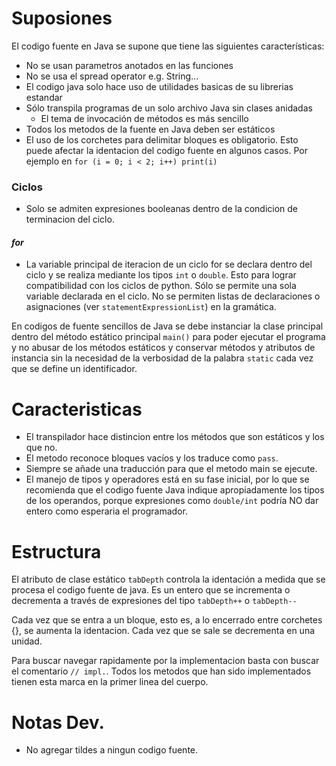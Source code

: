 # Suposiones
El codigo fuente en Java se supone que tiene las siguientes características:   
- No se usan parametros anotados en las funciones    
- No se usa el spread operator e.g. String...   
- El codigo java solo hace uso de utilidades basicas de su librerias estandar   
- Sólo transpila programas de un solo archivo Java sin clases anidadas    
    * El tema de invocación de métodos es más sencillo    
- Todos los metodos de la fuente en Java deben ser estáticos   
- El uso de los corchetes para delimitar bloques es obligatorio. Esto puede afectar
  la identacion del codigo fuente en algunos casos. Por ejemplo en `for (i = 0; i < 2; i++) print(i)` 

### Ciclos
- Solo se admiten expresiones booleanas dentro de la condicion de terminacion
  del ciclo.
#### *for*
- La variable principal de iteracion de un ciclo for se declara dentro del 
  ciclo y se realiza mediante los tipos `int` o `double`. Esto para lograr
  compatibilidad con los ciclos de python.
  Sólo se permite una sola variable declarada en el ciclo. No se permiten
  listas de declaraciones o asignaciones (ver `statementExpressionList`) en
  la gramática.



En codigos de fuente sencillos de Java se debe instanciar la clase principal dentro del
método estático principal `main()` para poder ejecutar el programa y no abusar de los 
métodos estáticos y conservar métodos y atributos de instancia sin la necesidad de la 
verbosidad de la palabra `static` cada vez que se define un identificador.

# Caracteristicas
- El transpilador hace distincion entre los métodos que son estáticos y los que no.
- El metodo reconoce bloques vacíos y los traduce como `pass`.
- Siempre se añade una traducción para que el metodo main se ejecute.
- El manejo de tipos y operadores está en su fase inicial, por lo que se recomienda
  que el codigo fuente Java indique apropiadamente los tipos de los operandos, porque
  expresiones como `double/int` podría NO dar entero como esperaria el programador.

# Estructura
El atributo de clase estático `tabDepth` controla la identación a medida que se procesa
el codigo fuente de java. Es un entero que se incrementa o decrementa a través
de expresiones del tipo `tabDepth++` o `tabDepth--`   

Cada vez que se entra a un bloque, esto es, a lo encerrado entre corchetes {},
se aumenta la identacion. Cada vez que se sale se decrementa en una unidad.

Para buscar navegar rapidamente por la implementacion basta con buscar el comentario
`// impl.`. Todos los metodos que han sido implementados tienen esta marca en la primer
linea del cuerpo.

# Notas Dev.
- No agregar tildes a ningun codigo fuente.